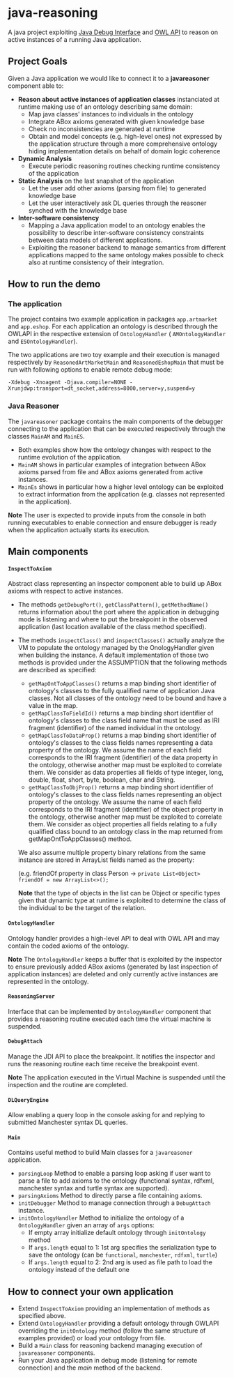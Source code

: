 # java-reasoning
A java project exploiting [Java Debug Interface](https://docs.oracle.com/javase/7/docs/jdk/api/jpda/jdi/) and 
[OWL API](https://github.com/owlcs/owlapi) to reason on active instances of a running Java application.

## Project Goals ##
Given a Java application we would like to connect it to a __javareasoner__ component able to:
* **Reason about active instances of application classes** instanciated at runtime making use of an ontology describing same domain:
   * Map java classes' instances to individuals in the ontology
   * Integrate ABox axioms generated with given knowledge base
   * Check no inconsistencies are generated at runtime
   * Obtain and model concepts (e.g. high-level ones) not expressed by the application structure through a more comprehensive ontology hiding implementation details on behalf of domain logic coherence
* **Dynamic Analysis** 
   * Execute periodic reasoning routines checking runtime consistency of the application
* **Static Analysis** on the last snapshot of the application
   * Let the user add other axioms (parsing from file) to generated knowledge base
   * Let the user interactively ask DL queries through the reasoner synched with the knowledge base
* **Inter-software consistency**
  * Mapping a Java application model to an ontology enables the possibility to describe inter-software consistency constraints between data models of different applications. 
  * Exploiting the reasoner backend to manage semantics from different applications mapped to the same ontology makes possible to check also at runtime consistency of their integration.

## How to run the demo ##

### The application ###
The project contains two example application in packages ```app.artmarket``` and ```app.eshop```. For each application an ontology is described through the OWLAPI in the respective extension of ```OntologyHandler``` ( ```AMOntologyHandler``` and ```ESOntologyHandler```).

The two applications are two toy example and their execution is managed respectively by ```ReasonedArtMarketMain``` and ```ReasonedEshopMain``` that must be run with following options to enable remote debug mode:

```-Xdebug -Xnoagent -Djava.compiler=NONE -Xrunjdwp:transport=dt_socket,address=8000,server=y,suspend=y```

### Java Reasoner ###

The ```javareasoner``` package contains the main components of the debugger connecting to the application that can be executed respectively through the classes ```MainAM``` and ```MainES```.

 * Both examples show how the ontology changes with respect to the runtime evolution of the application.
 * ```MainAM``` shows in particular examples of integration between ABox axioms parsed from file and ABox axioms generated from active instances.
 * ```MainEs``` shows in particular how a higher level ontology can be exploited to extract information from the application (e.g. classes not represented in the application).

**Note** The user is expected to provide inputs from the console in both running executables to enable connection and ensure debugger is ready when the application actually starts its execution.


## Main components ##

#### ```InspectToAxiom``` ####

Abstract class representing an inspector component able to build up ABox axioms with respect to active instances.
  * The methods ```getDebugPort()```, ```getClassPattern()```, ```getMethodName()``` returns information about the port where the application in debugging mode is listening and where to put the breakpoint in the observed application (last location available of the class method specified).
  * The methods ```inspectClass()``` and ```inspectClasses()``` actually analyze the VM to populate the ontology managed by the OnologyHandler given when building the instance. A default implementation of those two methods is provided under the ASSUMPTION that the following methods are described as specified:
    * ```getMapOntToAppClasses()``` returns a map binding short identifier of ontology's classes
        to the fully qualified name of application Java classes. Not all classes of the ontology need to be bound and have a value in the map.
    * ```getMapClassToFieldId()``` returns a map binding short identifier of ontology's classes to
        the class field name that must be used as IRI fragment (identifier)
        of the named individual in the ontology.
    * ```getMapClassToDataProp()``` returns a map binding short identifier of ontology's classes to the class fields names representing a data property of the ontology. We assume the name of each field corresponds to the IRI fragment (identifier) of the data property in the ontology, otherwise another map must be exploited to correlate them. We consider as data properties all fields of type integer, long, double, float, short, byte, boolean, char and String.
    * ```getMapClassToObjProp()``` returns a map binding short identifier of ontology's classes to the class fields names representing an object property of the ontology. We assume the name of each field corresponds to the IRI fragment (identifier) of the object property in the ontology, otherwise another map must be exploited to correlate them. We consider as object properties all fields relating to a fully qualified class bound to an ontology class in the map returned from getMapOntToAppClasses() method.
     
     We also assume multiple property binary relations from the same instance are stored in ArrayList
     fields named as the property:
     
     (e.g. friendOf property in class Person -> ```private List<Object> friendOf = new ArrayList<>();```
     
     **Note** that the type of objects in the list can be Object or specific types given that dynamic type at
     runtime is exploited to determine the class of the individual to be the target of the relation.

#### ```OntologyHandler``` ####
Ontology handler provides a high-level API to deal with OWL API and may contain the coded axioms of the ontology.

**Note** The ```OntologyHandler``` keeps a buffer that is exploited by the inspector to ensure previously added ABox axioms (generated by last inspection of application instances) are deleted and only currently active instances are represented in the ontology.

#### ```ReasoningServer``` ####
Interface that can be implemented by ```OntologyHandler``` component that provides a reasoning routine executed each time the virtual machine is suspended.

#### ```DebugAttach``` ####
Manage the JDI API to place the breakpoint. It notifies the inspector and runs the reasoning routine each time receive the breakpoint event.

**Note** The application executed in the Virtual Machine is suspended until the inspection and the routine are completed.

#### ```DLQueryEngine``` ####
Allow enabling a query loop in the console asking for and replying to submitted Manchester syntax DL queries.

#### ```Main``` ####
Contains useful method to build Main classes for a ```javareasoner``` application.
  * ```parsingLoop``` Method to enable a parsing loop asking if user want to parse a file to add axioms to the ontology (functional syntax, rdfxml, manchester syntax and turtle syntax are supported).
  * ```parsingAxioms``` Method to directly parse a file containing axioms.
  * ```initDebugger``` Method to manage connection through a ```DebugAttach``` instance.
  * ```initOntologyHandler``` Method to initialize the ontology of a ```OntologyHandler``` given an array of ```args``` options: 
    * If empty array initialize default ontology through ```initOntology``` method
    * If ```args.length``` equal to 1: 1st arg specifies the serialization type to save the ontology (can be ```functional```, ```manchester```, ```rdfxml```, ```turtle```)
    * If ```args.length``` equal to 2: 2nd arg is used as file path to load the ontology instead of the default one

## How to connect your own application ##

* Extend ```InspectToAxiom``` providing an implementation of methods as specified above.
* Extend ```OntologyHandler``` providing a default ontology through OWLAPI overriding the ```initOntology``` method (follow the same structure of examples provided) or load your ontology from file.
* Build a ```Main``` class for reasoning backend managing execution of ```javareasoner``` components.
* Run your Java application in debug mode (listening for remote connection) and the *main* method of the backend.

